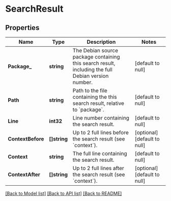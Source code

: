 # SearchResult

## Properties
Name | Type | Description | Notes
------------ | ------------- | ------------- | -------------
**Package_** | **string** | The Debian source package containing this search result, including the full Debian version number. | [default to null]
**Path** | **string** | Path to the file containing the this search result, relative to &#x60;package&#x60;. | [default to null]
**Line** | **int32** | Line number containing the search result. | [default to null]
**ContextBefore** | **[]string** | Up to 2 full lines before the search result (see &#x60;context&#x60;). | [optional] [default to null]
**Context** | **string** | The full line containing the search result. | [default to null]
**ContextAfter** | **[]string** | Up to 2 full lines after the search result (see &#x60;context&#x60;). | [optional] [default to null]

[[Back to Model list]](../README.md#documentation-for-models) [[Back to API list]](../README.md#documentation-for-api-endpoints) [[Back to README]](../README.md)


